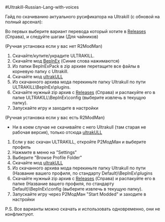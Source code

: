 #Ultrakill-Russian-Lang-with-voices

Гайд по скачиванию актуального русификатора на Ultrakill (с обновой на полный арсенал):

Во первых выберите вариант перевода который хотите в [Releases](https://github.com/Quarkrus/Ultrakill-Russian-Lang-with-voices/releases) (Справа), и следуйте шагам (Для чайников)

(Ручная установка если у вас нет R2ModMan)
1. Скачайте/купите/украдите ULTRAKILL.
2. Скачайте мод [BeplnEx](https://thunderstore.io/c/ultrakill/p/BepInEx/BepInExPack) (Синие слова нажимаются)
3. Из папки BeplnExPack в zip архиве перетащите все файлы в корневую папку с Ultrakill.
4. Скачайте мод [ultrakULL](https://github.com/ClearwaterUK/UltrakULL/releases/latest)
5. Из скачанного архива мода перекиньте папку Ultrakull по пути ULTRAKILL\BepInEx\plugins.
6. Скачайте нужный zip архив с [Releases](https://github.com/Quarkrus/Ultrakill-Russian-Lang-with-voices/releases) (Справа) и распакуйте его в папке ULTRAKILL\BepInEx\config (выберите извлечь в текущую папку).
7. Запускайте игру и заходите в настройки

(Ручная установка если у вас есть R2ModMan)
- Ни в коем случае не скачивайте с него Ultrakull (там старая не рабочая версия), только отсюда [ultrakULL](https://github.com/ClearwaterUK/UltrakULL/releases/latest)
1. Если у вас скачан ULTRAKILL, откройте Р2МодМан и выберите профиль
2. Нажмите в меню на "Settings"
3. Выберите "Browse Profile Folder"
4. Скачайте мод [ultrakULL](https://github.com/ClearwaterUK/UltrakULL/releases/latest)
5. Из скачанного архива мода перекиньте папку Ultrakull по пути (Название вашего профиля, по стандарту Default)\BepInEx\plugins
6. Скачайте нужный zip архив с [Releases](https://github.com/Quarkrus/Ultrakill-Russian-Lang-with-voices/releases) (Справа) и распакуйте его в папке (Название вашего профиля, по стандарту Default)\BepInEx\config (выберите извлечь в текущую папку).
7. Запускайте игру через Р2МодМан "Start Modded" и заходите в настройки

P.S. Все варианты можно скачать и использовать одновременно, они не конфликтуют.
